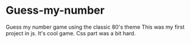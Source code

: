 # Guess-my-number
Guess my number game using the classic 80's theme
This was my first project in js. It's cool game. Css part was a bit hard.

